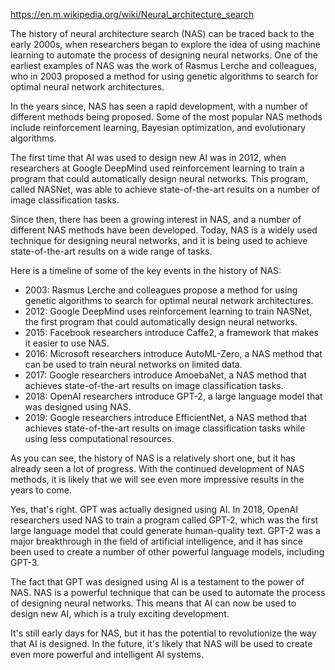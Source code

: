 https://en.m.wikipedia.org/wiki/Neural_architecture_search

The history of neural architecture search (NAS) can be traced back to the early 2000s, when researchers began to explore the idea of using machine learning to automate the process of designing neural networks. One of the earliest examples of NAS was the work of Rasmus Lerche and colleagues, who in 2003 proposed a method for using genetic algorithms to search for optimal neural network architectures.

In the years since, NAS has seen a rapid development, with a number of different methods being proposed. Some of the most popular NAS methods include reinforcement learning, Bayesian optimization, and evolutionary algorithms.

The first time that AI was used to design new AI was in 2012, when researchers at Google DeepMind used reinforcement learning to train a program that could automatically design neural networks. This program, called NASNet, was able to achieve state-of-the-art results on a number of image classification tasks.

Since then, there has been a growing interest in NAS, and a number of different NAS methods have been developed. Today, NAS is a widely used technique for designing neural networks, and it is being used to achieve state-of-the-art results on a wide range of tasks.

Here is a timeline of some of the key events in the history of NAS:

* 2003: Rasmus Lerche and colleagues propose a method for using genetic algorithms to search for optimal neural network architectures.
* 2012: Google DeepMind uses reinforcement learning to train NASNet, the first program that could automatically design neural networks.
* 2015: Facebook researchers introduce Caffe2, a framework that makes it easier to use NAS.
* 2016: Microsoft researchers introduce AutoML-Zero, a NAS method that can be used to train neural networks on limited data.
* 2017: Google researchers introduce AmoebaNet, a NAS method that achieves state-of-the-art results on image classification tasks.
* 2018: OpenAI researchers introduce GPT-2, a large language model that was designed using NAS.
* 2019: Google researchers introduce EfficientNet, a NAS method that achieves state-of-the-art results on image classification tasks while using less computational resources.

As you can see, the history of NAS is a relatively short one, but it has already seen a lot of progress. With the continued development of NAS methods, it is likely that we will see even more impressive results in the years to come.



Yes, that's right. GPT was actually designed using AI. In 2018, OpenAI researchers used NAS to train a program called GPT-2, which was the first large language model that could generate human-quality text. GPT-2 was a major breakthrough in the field of artificial intelligence, and it has since been used to create a number of other powerful language models, including GPT-3.

The fact that GPT was designed using AI is a testament to the power of NAS. NAS is a powerful technique that can be used to automate the process of designing neural networks. This means that AI can now be used to design new AI, which is a truly exciting development.

It's still early days for NAS, but it has the potential to revolutionize the way that AI is designed. In the future, it's likely that NAS will be used to create even more powerful and intelligent AI systems.
